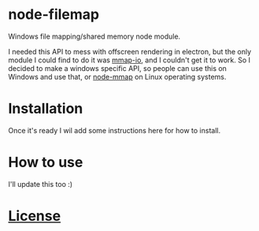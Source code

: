 # node-filemap
Windows file mapping/shared memory node module.

I needed this API to mess with offscreen rendering in electron, but the only module I could find to do it was [mmap-io](https://github.com/ozra/mmap-io), and I couldn't get it to work. So I decided to make a windows specific API, so people can use this on Windows and use that, or [node-mmap](https://github.com/bnoordhuis/node-mmap) on Linux operating systems.

# Installation

Once it's ready I wil add some instructions here for how to install.

# How to use

I'll update this too :)

# [License](LICENSE)
